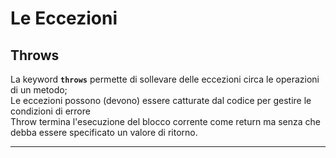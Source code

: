 #  Le Eccezioni

## Throws
La keyword **`throws`** permette di sollevare delle eccezioni circa le operazioni di un metodo;  
Le eccezioni possono (devono) essere catturate dal codice per gestire le condizioni di errore  
Throw termina l'esecuzione del blocco corrente come return ma senza che debba essere specificato un valore di ritorno.  

---
